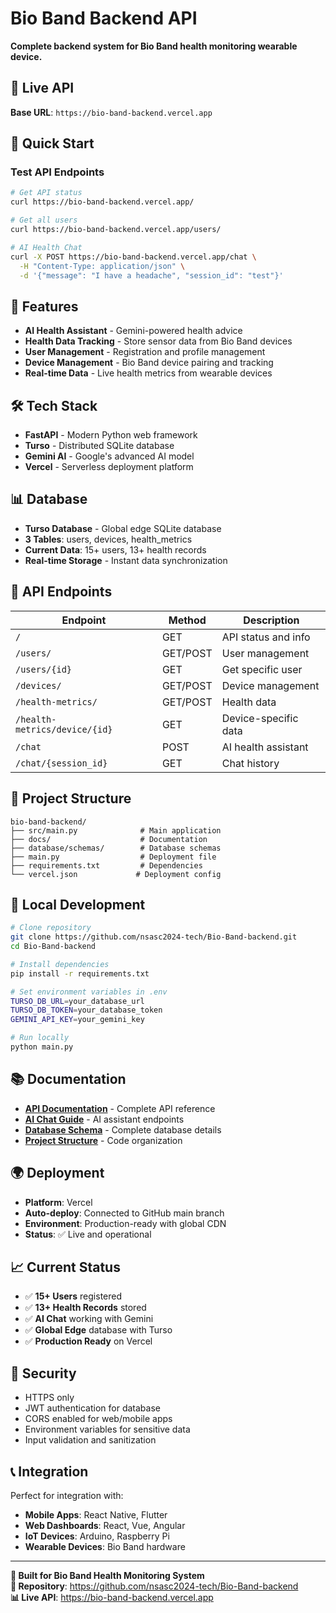 # Bio Band Backend API

**Complete backend system for Bio Band health monitoring wearable device.**

## 🚀 Live API
**Base URL**: `https://bio-band-backend.vercel.app`

## 🎯 Quick Start

### **Test API Endpoints**
```bash
# Get API status
curl https://bio-band-backend.vercel.app/

# Get all users
curl https://bio-band-backend.vercel.app/users/

# AI Health Chat
curl -X POST https://bio-band-backend.vercel.app/chat \
  -H "Content-Type: application/json" \
  -d '{"message": "I have a headache", "session_id": "test"}'
```

## 🤖 Features
- **AI Health Assistant** - Gemini-powered health advice
- **Health Data Tracking** - Store sensor data from Bio Band devices
- **User Management** - Registration and profile management
- **Device Management** - Bio Band device pairing and tracking
- **Real-time Data** - Live health metrics from wearable devices

## 🛠️ Tech Stack
- **FastAPI** - Modern Python web framework
- **Turso** - Distributed SQLite database
- **Gemini AI** - Google's advanced AI model
- **Vercel** - Serverless deployment platform

## 📊 Database
- **Turso Database** - Global edge SQLite database
- **3 Tables**: users, devices, health_metrics
- **Current Data**: 15+ users, 13+ health records
- **Real-time Storage** - Instant data synchronization

## 📱 API Endpoints

| Endpoint | Method | Description |
|----------|--------|--------------|
| `/` | GET | API status and info |
| `/users/` | GET/POST | User management |
| `/users/{id}` | GET | Get specific user |
| `/devices/` | GET/POST | Device management |
| `/health-metrics/` | GET/POST | Health data |
| `/health-metrics/device/{id}` | GET | Device-specific data |
| `/chat` | POST | AI health assistant |
| `/chat/{session_id}` | GET | Chat history |

## 📁 Project Structure

```
bio-band-backend/
├── src/main.py              # Main application
├── docs/                    # Documentation
├── database/schemas/        # Database schemas
├── main.py                  # Deployment file
├── requirements.txt         # Dependencies
└── vercel.json             # Deployment config
```

## 🔧 Local Development

```bash
# Clone repository
git clone https://github.com/nsasc2024-tech/Bio-Band-backend.git
cd Bio-Band-backend

# Install dependencies
pip install -r requirements.txt

# Set environment variables in .env
TURSO_DB_URL=your_database_url
TURSO_DB_TOKEN=your_database_token
GEMINI_API_KEY=your_gemini_key

# Run locally
python main.py
```

## 📚 Documentation

- **[API Documentation](docs/api/API_DOCUMENTATION.md)** - Complete API reference
- **[AI Chat Guide](docs/api/AI_CHAT_DOCUMENTATION.md)** - AI assistant endpoints
- **[Database Schema](DATABASE_DOCUMENTATION.md)** - Complete database details
- **[Project Structure](PROJECT_STRUCTURE.md)** - Code organization

## 🌍 Deployment

- **Platform**: Vercel
- **Auto-deploy**: Connected to GitHub main branch
- **Environment**: Production-ready with global CDN
- **Status**: ✅ Live and operational

## 📈 Current Status

- ✅ **15+ Users** registered
- ✅ **13+ Health Records** stored
- ✅ **AI Chat** working with Gemini
- ✅ **Global Edge** database with Turso
- ✅ **Production Ready** on Vercel

## 🔐 Security

- HTTPS only
- JWT authentication for database
- CORS enabled for web/mobile apps
- Environment variables for sensitive data
- Input validation and sanitization

## 📞 Integration

Perfect for integration with:
- **Mobile Apps**: React Native, Flutter
- **Web Dashboards**: React, Vue, Angular
- **IoT Devices**: Arduino, Raspberry Pi
- **Wearable Devices**: Bio Band hardware

---

**🏥 Built for Bio Band Health Monitoring System**  
**🔗 Repository**: https://github.com/nsasc2024-tech/Bio-Band-backend  
**📊 Live API**: https://bio-band-backend.vercel.app